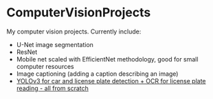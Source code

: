 # ComputerVisionProjects
My computer vision projects.
Currently include:

- U-Net image segmentation
- ResNet
- Mobile net scaled with EfficientNet methodology, good for small computer resources
- Image captioning (adding a caption describing an image)
- [YOLOv3 for car and license plate detection + OCR for license plate reading - all from scratch](https://github.com/JolaKl/soft_kompjuting)

